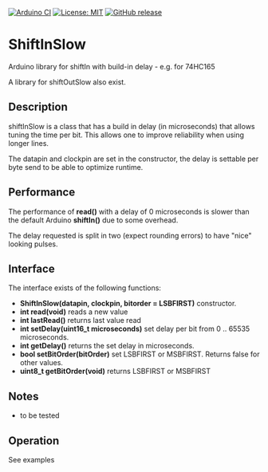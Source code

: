 
[![Arduino CI](https://github.com/RobTillaart/ShiftInSlow/workflows/Arduino%20CI/badge.svg)](https://github.com/marketplace/actions/arduino_ci)
[![License: MIT](https://img.shields.io/badge/license-MIT-green.svg)](https://github.com/RobTillaart/ShiftInSlow/blob/master/LICENSE)
[![GitHub release](https://img.shields.io/github/release/RobTillaart/ShiftInSlow.svg?maxAge=3600)](https://github.com/RobTillaart/ShiftInSlow/releases)

# ShiftInSlow

Arduino library for shiftIn with build-in delay - e.g. for 74HC165

A library for shiftOutSlow also exist.

## Description

shiftInSlow is a class that has a build in delay (in microseconds) that allows tuning the time per bit. This allows one to improve reliability when using longer lines.

The datapin and clockpin are set in the constructor, the delay is settable per byte send to be able to optimize runtime.


## Performance

The performance of **read()** with a delay of 0 microseconds is slower than the default Arduino 
**shiftIn()** due to some overhead. 

The delay requested is split in two (expect rounding errors) to have "nice" looking pulses.


## Interface

The interface exists of the following functions:
- **ShiftInSlow(datapin, clockpin, bitorder = LSBFIRST)** constructor.
- **int read(void)** reads a new value
- **int lastRead()** returns last value read
- **int setDelay(uint16_t microseconds)** set delay per bit from 0 .. 65535 microseconds.
- **int getDelay()** returns the set delay in microseconds.
- **bool setBitOrder(bitOrder)** set LSBFIRST or MSBFIRST. Returns false for other values.
- **uint8_t getBitOrder(void)** returns LSBFIRST or MSBFIRST


## Notes

- to be tested


## Operation

See examples

